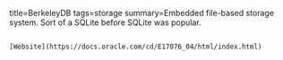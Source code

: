 title=BerkeleyDB
tags=storage
summary=Embedded file-based storage system. Sort of a SQLite before SQLite was popular.
~~~~~~

[Website](https://docs.oracle.com/cd/E17076_04/html/index.html)
